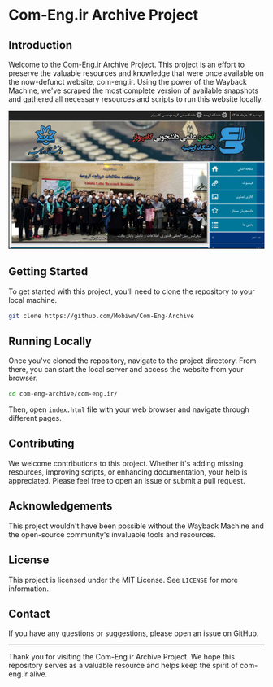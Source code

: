 # Com-Eng.ir Archive Project

## Introduction

Welcome to the Com-Eng.ir Archive Project. This project is an effort to preserve the valuable resources and knowledge that were once available on the now-defunct website, com-eng.ir. Using the power of the Wayback Machine, we've scraped the most complete version of available snapshots and gathered all necessary resources and scripts to run this website locally.

![Home Page](https://github.com/Mobiwn/Com-Eng-Archive/blob/main/ScreenShots/01_HomePage.png)

## Getting Started

To get started with this project, you'll need to clone the repository to your local machine.

```bash
git clone https://github.com/Mobiwn/Com-Eng-Archive
```

## Running Locally

Once you've cloned the repository, navigate to the project directory. From there, you can start the local server and access the website from your browser.

```bash
cd com-eng-archive/com-eng.ir/
```

Then, open `index.html` file with your web browser and navigate through different pages.

## Contributing

We welcome contributions to this project. Whether it's adding missing resources, improving scripts, or enhancing documentation, your help is appreciated. Please feel free to open an issue or submit a pull request.

## Acknowledgements

This project wouldn't have been possible without the Wayback Machine and the open-source community's invaluable tools and resources.

## License

This project is licensed under the MIT License. See `LICENSE` for more information.

## Contact

If you have any questions or suggestions, please open an issue on GitHub.

---

Thank you for visiting the Com-Eng.ir Archive Project. We hope this repository serves as a valuable resource and helps keep the spirit of com-eng.ir alive.
